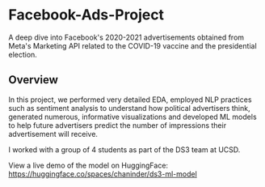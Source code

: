 # Facebook-Ads-Project
A deep dive into Facebook's 2020-2021 advertisements obtained from Meta's Marketing API related to the COVID-19 vaccine and the presidential election.

## Overview

In this project, we performed very detailed EDA, employed NLP practices such as sentiment analysis to understand how political advertisers think, generated numerous, informative visualizations and developed ML models to help future advertisers predict the number of impressions their advertisement will receive.

I worked with a group of 4 students as part of the DS3 team at UCSD.

View a live demo of the model on HuggingFace: https://huggingface.co/spaces/chaninder/ds3-ml-model
